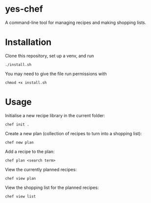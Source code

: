 # yes-chef

A command-line tool for managing recipes and making shopping lists.

# Installation

Clone this repository, set up a venv, and run

```shell
./install.sh
```

You may need to give the file run permissions with

```shell
chmod +x install.sh
```

# Usage

Initialise a new recipe library in the current folder:

```shell
chef init .
```

Create a new plan (collection of recipes to turn into a shopping list):

```shell
chef new plan 
```

Add a recipe to the plan:

```shell
chef plan <search term> 
```

View the currently planned recipes:

```shell
chef view plan 
```

View the shopping list for the planned recipes:

```shell
chef view list 
```